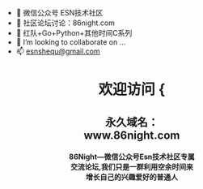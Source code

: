- 👋 微信公众号 ESN技术社区
- 👀 社区论坛讨论：86night.com
- 🌱 红队+Go+Python+其他时间C系列
- 💞️ I’m looking to collaborate on ...
- 📫 esnshequ@gmail.com

<!---
esnshequ/esnshequ is a ✨ special ✨ repository because its `README.md` (this file) appears on your GitHub profile.
You can click the Preview link to take a look at your changes.
--->


<html>
<head>
</head>
<body>
<div align="center" style="width: 50%; margin: auto;">
	<h1>欢迎访问 {</h1>
	<h2>永久域名：www.86night.com</h2>
	<h4>86Night—微信公众号Esn技术社区专属交流论坛,我们只是一群利用空余时间来增长自己的兴趣爱好的普通人</h4>
	<br>

	
</div>

</body>
</html>
